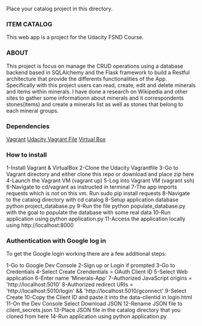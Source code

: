 Place your catalog project in this directory.

### ITEM CATALOG 
This web app is a project for the Udacity FSND Course.

### ABOUT

This project is focus on manage the CRUD operations using a database backend based in SQLAlchemy and the Flask framework to build a Restful architecture that provide the differents functionalities of the App. 
Specifically with this project users can read, create, edit and delete minerals and items within minerals. I have done a research on Wikipedia and other sites to gather some informationn about minerals and it correspondents stones(items) and create a minerals list as well as stones that belong to each mineral groups.

### Dependencies

[Vagrant](https://www.vagrantup.com/)
[Udacity Vagrant File](https://github.com/udacity/fullstack-nanodegree-vm)
[Virtual Box](https://www.virtualbox.org/wiki/Downloads)

### How to install

1-Install Vagrant & VirtualBox
2-Clone the Udacity Vagrantfile
3-Go to Vagrant directory and either clone this repo or download and place zip here
4-Launch the Vagrant VM (vagrant up)
5-Log into Vagrant VM (vagrant ssh)
6-Navigate to cd/vagrant as instructed in terminal
7-The app imports requests which is not on this vm. Run sudo pip install requests
8-Navigate to the catalog directory with cd catalog
8-Setup application database python project_database.py
9-Run the file python populate_database.py with the goal to populate the database with some real data
10-Run application using python application.py
11-Access the application locally using http://localhost:8000

### Authentication with Google log in 
To get the Google login working there are a few additional steps:

1-Go to Google Dev Console
2-Sign up or Login if prompted
3-Go to Credentials
4-Select Create Crendentials > OAuth Client ID
5-Select Web application
6-Enter name 'Minerals-App'
7-Authorized JavaScript origins = 'http://localhost:5010'
8-Authorized redirect URIs = 'http://localhost:5010/login' && 'http://localhost:5010/gconnect'
9-Select Create
10-Copy the Client ID and paste it into the data-clientid in login.html
11-On the Dev Console Select Download JSON
12-Rename JSON file to client_secrets.json
13-Place JSON file in the catalog directory that you cloned from here
14-Run application using python application.py
